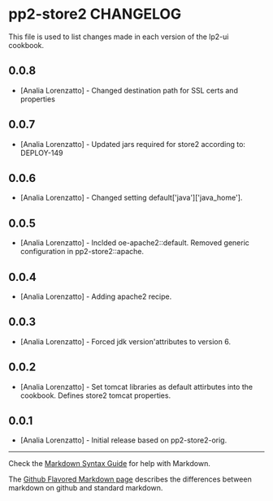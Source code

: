 pp2-store2 CHANGELOG
====================

This file is used to list changes made in each version of the lp2-ui cookbook.

0.0.8
-----
- [Analia Lorenzatto] - Changed destination path for SSL certs and properties 

0.0.7
-----
- [Analia Lorenzatto] - Updated jars required for store2 according to: DEPLOY-149 

0.0.6
-----
- [Analia Lorenzatto] - Changed setting default['java']['java_home']. 

0.0.5
-----
- [Analia Lorenzatto] - Inclded oe-apache2::default.  Removed generic configuration in pp2-store2::apache.

0.0.4
-----
- [Analia Lorenzatto] - Adding apache2 recipe.

0.0.3
-----
- [Analia Lorenzatto] - Forced jdk version'attributes to version 6.

0.0.2
-----
- [Analia Lorenzatto] - Set tomcat libraries as default attirbutes into the cookbook. Defines store2 tomcat properties.

0.0.1
-----
- [Analia Lorenzatto] - Initial release based on pp2-store2-orig.

- - -
Check the [Markdown Syntax Guide](http://daringfireball.net/projects/markdown/syntax) for help with Markdown.

The [Github Flavored Markdown page](http://github.github.com/github-flavored-markdown/) describes the differences between markdown on github and standard markdown.
